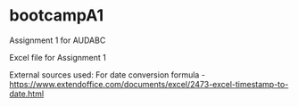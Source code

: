 # bootcampA1
Assignment 1 for AUDABC

Excel file for Assignment 1


External sources used:
For date conversion formula - https://www.extendoffice.com/documents/excel/2473-excel-timestamp-to-date.html